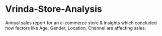 # Vrinda-Store-Analysis
Annual sales report for an e-commerce store & insights which concluded how factors like Age, Gender, Location, Channel are affecting sales.
